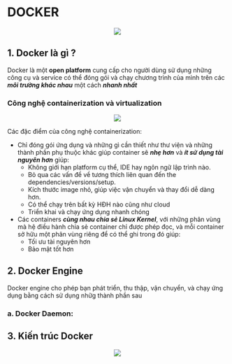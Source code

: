 DOCKER
======
<div align="center">
<img src=https://github.com/nghianino98/Unix-Thinking-Github/blob/master/images/Docker.png></div>

## 1. Docker là gì ?
Docker là một **open platform** cung cấp cho người dùng sử dụng những công cụ và service có thể đóng gói và chạy chương trình của mình trên các ***môi trường khác nhau*** một cách ***nhanh nhất***

### Công nghệ containerization và virtualization
<div align="center">
<img src=https://www.accenture.com/t20180417T023306Z__w__/us-en/_acnmedia/Accenture/Conversion-Assets/Blogs/Images/35/Accenture-Virtual-Machine-Docker-Fig1.pngla=en></div>

Các đặc điểm của công nghệ containerization:
- Chỉ đóng gói ứng dụng và những gì cần thiết như thư viện và những thành phần phụ thuộc khác giúp container sẽ ***nhẹ hơn*** và ***ít sử dụng tài nguyên hơn*** giúp:
    - Không giới hạn platform cụ thể, IDE hay ngôn ngữ lập trình nào.
    - Bỏ qua các vấn đề về tương thích liên quan đến the dependencies/versions/setup.
    -  Kích thước image nhỏ, giúp việc vận chuyển và thay đổi dễ dàng hơn.
    - Có thể chạy trên bất kỳ HĐH nào cũng như cloud 
    - Triển khai và chạy ứng dụng nhanh chóng
- Các containers ***cùng nhau chia sẻ Linux Kernel***, với những phân vùng mà hệ điều hành chia sẻ container chỉ được phép đọc, và mỗi container sở hữu một phân vùng riêng để có thể ghi trong đó giúp:
    - Tối ưu tài nguyên hơn
    - Bảo mật tốt hơn

## 2. Docker Engine
Docker engine cho phép bạn phát triển, thu thập, vận chuyển, và chạy ứng dụng bằng cách sử dụng nhữg thành phần sau

### a. Docker Daemon: 
## 3. Kiến trúc Docker
<div align="center"> 
<img src=https://lh6.googleusercontent.com/OLNkuRtYmA-8DwJ1-gSM9HL4Uxu56ae3yX5deu9997DXNtNEFbaAnuwSTlKFbAlmwH8GqJohKNow8gpDbUj_LPqW1sfXBu7CLDFB2cL5jqCuuLiOc89AKdH2yiYkq-37EdnePetq></div>
